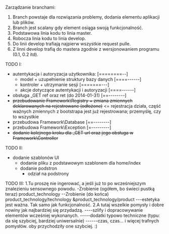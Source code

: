 Zarządzanie branchami:

1. Branch powstaje dla rozwiązania problemy, dodania elementu aplikacji lub plików.
2. Branch jest scalany gdy element osiąga swoją funkcjonalność.
3. Podstawowa linia kodu to linia master.
4. Robocza linia kodu to linia develop.
5. Do linii develop trafiają najpierw wszystkie request pulle.
6. Z linni develop trafią do mastera zgodnie z wersjonowaniem programu (0.1, 0.2 itd).

TODO I:
  - autentykacja i autoryzacja użytkownika: [========--]
    - model + uzupełnienie struktury bazy danych [====------]
    - kontroler + utrzymanie sesji [=======---]
    - akcje dotyczące autentykacji i autoryzacji [====------]
  - obsługa _GET ref oraz ret (do 2014-01-31) [==--------]
  - ~~przebudowanie Framework\Registry + zmiana zmiennych deklarowanych na rejestrowane (odłożone)~~ <= rejestracja działa, część ważnych zmiennych z bootstrapa jest już rejestrowana; przemyślę, czy to wszystkie
  - przebudowa Framework\Database [==--------]
  - przebudowa Framework\Exception [=---------]
  - ~~dodanie kolejnego kroku dla _GET url oraz jego obsługa w Framework\Controller~~

TODO II:
  - dodanie szablonów UI
    - dodanie pliku z podstawowym szablonem dla home/index
    - dodanie podstron
      - odział na podstrony

TODO III:
1.Tu proszę nie ingerować, a jeśli już to po wcześniejszym znalezieniu sensownego powodu.
-Zrobienie (ogółem, bo świeci pustką teraz) product_technology
--Zrobienie (do końca) product_technology/technology &product_technology/product
---estetyka jest ważna. Tak samo jak funkcjonalność.
2.A tutaj wszelkie pomysły i dobre nowiny jak najbardziej się przydadzą.
----szlify i dopracowywanie elementów wcześniej wykonanych. 
-----dodatki typowo techniczne (typu: da się szybciej, bardziej uniwersalnie)
------czas, czas... i więcej trafnych pomysłów. oby przychodziły one szybciej. :)
